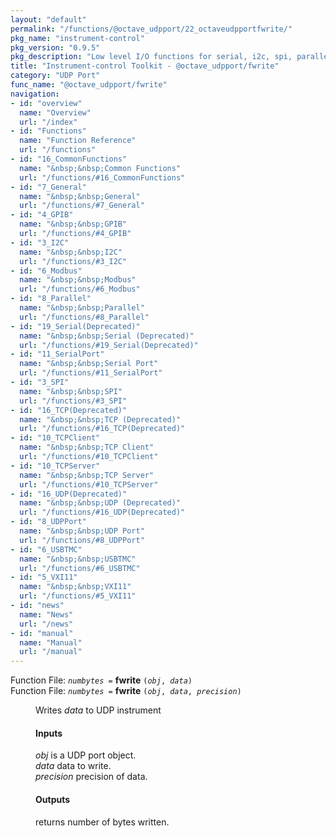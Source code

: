 ```yaml
---
layout: "default"
permalink: "/functions/@octave_udpport/22_octaveudpportfwrite/"
pkg_name: "instrument-control"
pkg_version: "0.9.5"
pkg_description: "Low level I/O functions for serial, i2c, spi, parallel, tcp, gpib, modbus, vxi11, udp and usbtmc interfaces."
title: "Instrument-control Toolkit - @octave_udpport/fwrite"
category: "UDP Port"
func_name: "@octave_udpport/fwrite"
navigation:
- id: "overview"
  name: "Overview"
  url: "/index"
- id: "Functions"
  name: "Function Reference"
  url: "/functions"
- id: "16_CommonFunctions"
  name: "&nbsp;&nbsp;Common Functions"
  url: "/functions/#16_CommonFunctions"
- id: "7_General"
  name: "&nbsp;&nbsp;General"
  url: "/functions/#7_General"
- id: "4_GPIB"
  name: "&nbsp;&nbsp;GPIB"
  url: "/functions/#4_GPIB"
- id: "3_I2C"
  name: "&nbsp;&nbsp;I2C"
  url: "/functions/#3_I2C"
- id: "6_Modbus"
  name: "&nbsp;&nbsp;Modbus"
  url: "/functions/#6_Modbus"
- id: "8_Parallel"
  name: "&nbsp;&nbsp;Parallel"
  url: "/functions/#8_Parallel"
- id: "19_Serial(Deprecated)"
  name: "&nbsp;&nbsp;Serial (Deprecated)"
  url: "/functions/#19_Serial(Deprecated)"
- id: "11_SerialPort"
  name: "&nbsp;&nbsp;Serial Port"
  url: "/functions/#11_SerialPort"
- id: "3_SPI"
  name: "&nbsp;&nbsp;SPI"
  url: "/functions/#3_SPI"
- id: "16_TCP(Deprecated)"
  name: "&nbsp;&nbsp;TCP (Deprecated)"
  url: "/functions/#16_TCP(Deprecated)"
- id: "10_TCPClient"
  name: "&nbsp;&nbsp;TCP Client"
  url: "/functions/#10_TCPClient"
- id: "10_TCPServer"
  name: "&nbsp;&nbsp;TCP Server"
  url: "/functions/#10_TCPServer"
- id: "16_UDP(Deprecated)"
  name: "&nbsp;&nbsp;UDP (Deprecated)"
  url: "/functions/#16_UDP(Deprecated)"
- id: "8_UDPPort"
  name: "&nbsp;&nbsp;UDP Port"
  url: "/functions/#8_UDPPort"
- id: "6_USBTMC"
  name: "&nbsp;&nbsp;USBTMC"
  url: "/functions/#6_USBTMC"
- id: "5_VXI11"
  name: "&nbsp;&nbsp;VXI11"
  url: "/functions/#5_VXI11"
- id: "news"
  name: "News"
  url: "/news"
- id: "manual"
  name: "Manual"
  url: "/manual"
---
```

<dl class="first-deftypefn">
<dt class="deftypefn" id="index-fwrite"><span class="category-def">Function File: </span><span><code class="def-type"><var class="var">numbytes</var> =</code> <strong class="def-name">fwrite</strong> <code class="def-code-arguments">(<var class="var">obj</var>, <var class="var">data</var>)</code><a class="copiable-link" href="#index-fwrite"></a></span></dt>
<dt class="deftypefnx def-cmd-deftypefn" id="index-fwrite-1"><span class="category-def">Function File: </span><span><code class="def-type"><var class="var">numbytes</var> =</code> <strong class="def-name">fwrite</strong> <code class="def-code-arguments">(<var class="var">obj</var>, <var class="var">data</var>, <var class="var">precision</var>)</code><a class="copiable-link" href="#index-fwrite-1"></a></span></dt>
<dd><p>Writes <var class="var">data</var> to UDP instrument
</p>
<h4 class="subsubheading" id="Inputs"><span>Inputs<a class="copiable-link" href="#Inputs"></a></span></h4>
<p><var class="var">obj</var> is a UDP port object.<br>
 <var class="var">data</var> data to write.<br>
 <var class="var">precision</var> precision of data.<br>
</p>
<h4 class="subsubheading" id="Outputs"><span>Outputs<a class="copiable-link" href="#Outputs"></a></span></h4>
<p>returns number of bytes written.
 </p></dd></dl>